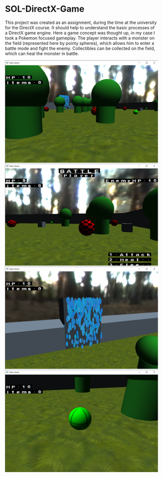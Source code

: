# SOL-DirectX-Game
 
This project was created as an assignment, during the time at the university for the DirectX course.
It should help to understand the basic processes of a DirectX game engine.
Here a game concept was thought up, in my case I took a Pokemon focused gameplay.
The player interacts with a monster on the field (represented here by pointy spheres), which allows him to enter a battle mode and fight the enemy.
Collectibles can be collected on the field, which can heal the monster in battle.

![Screen01](https://github.com/Snowball115/SOL-DirectX-Game/blob/master/Screenshots/Screen01.png?raw=true)
![Screen02](https://github.com/Snowball115/SOL-DirectX-Game/blob/master/Screenshots/Screen02.png?raw=true)
![Screen03](https://github.com/Snowball115/SOL-DirectX-Game/blob/master/Screenshots/Screen03.png?raw=true)
![Screen04](https://github.com/Snowball115/SOL-DirectX-Game/blob/master/Screenshots/Screen04.png?raw=true)
